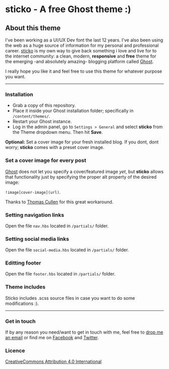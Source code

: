 sticko - A free Ghost theme :)
=======

## About this theme

I've been working as a UI/UX Dev font the last 12 years. I've also been using the web as a huge source of information for my personal and professional career.
[sticko](http://sticko.apps.runkite.com/) is my own way to give back something i love and live for to the internet community: a clean, modern, **responsive** and **free** theme for the emerging -and absolutely amazing- blogging platform called [Ghost](http://ghost.org).

I really hope you like it and feel free to use this theme for whatever purpose you want.

<hr>


### Installation

* Grab a copy of this repository.
* Place it inside your Ghost installation folder; specifically in `/content/themes/`.
* Restart your Ghost instance.
* Log in the admin panel, go to `Settings > General` and select **sticko** from the Theme dropdown menu. Then hit **Save**.

**Optional:** Set a cover image for your fresh installed blog. If you dont, dont worry; **sticko** comes with a preset cover image.

### Set a cover image for every post

[Ghost](http://ghost.org) does not let you specify a cover/featured image *yet*, but **sticko** allows that functionality just by specifying the proper alt property of the desired image:


`!image[cover-image](url)`.

Thanks to [Thomas Cullen](https://github.com/Thomascullen92) for this great workaround.

### Setting navigation links

Open the file `nav.hbs` located in `/partials/` folder.

### Setting social media links

Open the file `social-media.hbs` located in `/partials/` folder.

### Editting footer

Open the file `footer.hbs` located in `/partials/` folder.

### Theme includes

Sticko includes .scss source files in case you want to do some modifications :).

<hr>

### Get in touch

If by any reason you need/want to get in touch with me, feel free to [drop me an email](mailto:hi@damianmuti.com) or find me on [Facebook](http://www.facebook.com/damianmuti) and [Twitter](http://www.twitter.com/damianmuti).

### Licence
[CreativeCommons Attribution 4.0 International](http://creativecommons.org/licenses/by/4.0/)





